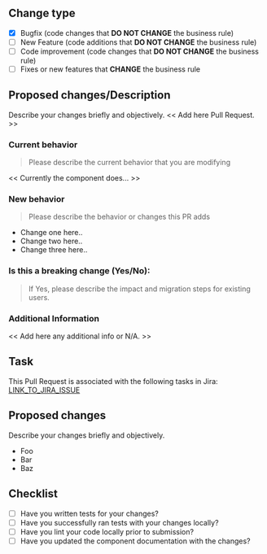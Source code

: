 <!---
Thanks for opening a Pull Request 💖!

Please read the following points before requesting your Pull Request:
- Keep your PR as simple as possible;
- Limit your PR to just one topic (docs, feat, refact, ci, or bugfix);
- Remove this comment.
-->
## Change type
- [x] Bugfix (code changes that **DO NOT CHANGE** the business rule)
- [ ] New Feature (code additions that **DO NOT CHANGE** the business rule)
- [ ] Code improvement (code changes that **DO NOT CHANGE** the business rule)
- [ ] Fixes or new features that **CHANGE** the business rule

## Proposed changes/Description
Describe your changes briefly and objectively.
<< Add here Pull Request. >>

###  Current behavior

> Please describe the current behavior that you are modifying

<< Currently the component does... >>

### New behavior

> Please describe the behavior or changes this PR adds
>
- Change one here..
- Change two here..
- Change three here..


### Is this a breaking change (Yes/No):

> If Yes, please describe the impact and migration steps for existing users.

### Additional Information
<< Add here any additional info or N/A. >>

## Task

This Pull Request is associated with the following tasks in Jira:
[LINK_TO_JIRA_ISSUE](https://company.atlassian.net/browse/ABC-123)

## Proposed changes
  Describe your changes briefly and objectively.
* Foo
* Bar
* Baz



## Checklist
- [ ] Have you written tests for your changes?
- [ ] Have you successfully ran tests with your changes locally?
- [ ] Have you lint your code locally prior to submission?
- [ ] Have you updated the component documentation with the changes?